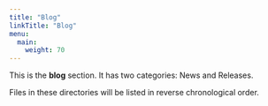 ```yaml
---
title: "Blog"
linkTitle: "Blog"
menu:
  main:
    weight: 70
---
```



This is the **blog** section. It has two categories: News and Releases.

Files in these directories will be listed in reverse chronological order.

